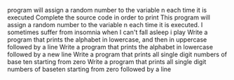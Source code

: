 program will assign a random number to the variable n each time it is executed Complete the source code in order to print
This program will assign a random number to the variable n each time it is executed.
I sometimes suffer from insomnia when I can't fall asleep i play
Write a program that prints the alphabet in lowercase, and then in uppercase followed by a line
Write a program that prints the alphabet in lowercase followed by a new line
Write a program that prints all single digit numbers of base ten starting from zero
Write a program that prints all single digit numbers of baseten starting from zero followed by a line
